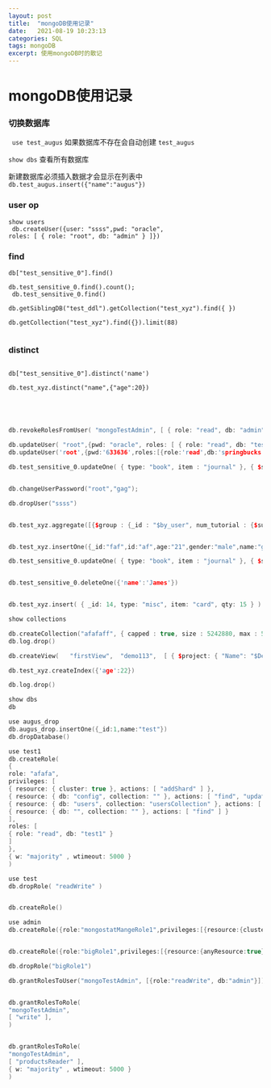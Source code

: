 ```yaml
---
layout: post
title:  "mongoDB使用记录"
date:   2021-08-19 10:23:13
categories: SQL
tags: mongoDB
excerpt: 使用mongoDB时的散记
---
```




# mongoDB使用记录


### 切换数据库

<code> use test_augus</code> 如果数据库不存在会自动创建 <code>test_augus</code>

<code>show dbs</code> 查看所有数据库

新建数据库必须插入数据才会显示在列表中 <code>db.test_augus.insert({"name":"augus"})</code>


### user op
<code>show users<br>
db.createUser({user: "ssss",pwd: "oracle", roles: [ { role: "root", db: "admin" } ]})<br></code>

### find
<code>db["test_sensitive_0"].find()<br>
db.test_sensitive_0.find().count();<br>
db.test_sensitive_0.find()<br>
db.getSiblingDB("test_ddl").getCollection("test_xyz").find({ })<br>
db.getCollection("test_xyz").find({}).limit(88)<br>
</code>

### distinct
<code>
db["test_sensitive_0"].distinct('name')<br>
db.test_xyz.distinct("name",{"age":20})<br>
</code>




```c++



db.revokeRolesFromUser( "mongoTestAdmin", [ { role: "read", db: "admin" }, "readWrite" ], { w: "majority" } )

db.updateUser( "root",{pwd: "oracle", roles: [ { role: "read", db: "test1" } ]})
db.updateUser('root',{pwd:'633636',roles:[{role:'read',db:'springbucks'}]})

db.test_sensitive_0.updateOne( { type: "book", item : "journal" }, { $set : { qty: 10 } }, { upsert :true } )


db.changeUserPassword("root","gag");

db.dropUser("ssss")


db.test_xyz.aggregate([{$group : {_id : "$by_user", num_tutorial : {$sum : 1}}}])


db.test_xyz.insertOne({_id:"faf",id:"af",age:"21",gender:"male",name:"gag"})

db.test_sensitive_0.updateOne( { type: "book", item : "journal" }, { $set : { qty: 10 } }, { upsert :true } )


db.test_sensitive_0.deleteOne({'name':'James'})


db.test_xyz.insert( { _id: 14, type: "misc", item: "card", qty: 15 } )

show collections

db.createCollection("afafaff", { capped : true, size : 5242880, max : 5000 } )
db.log.drop()

db.createView(   "firstView",  "demo113",  [ { $project: { "Name": "$Details.Name", Subject: 1 } } ])

db.test_xyz.createIndex({'age':22})

db.log.drop()

show dbs
db

use augus_drop
db.augus_drop.insertOne({_id:1,name:"test"})
db.dropDatabase()

use test1
db.createRole(
{
role: "afafa",
privileges: [
{ resource: { cluster: true }, actions: [ "addShard" ] },
{ resource: { db: "config", collection: "" }, actions: [ "find", "update", "insert", "remove" ] },
{ resource: { db: "users", collection: "usersCollection" }, actions: [ "update", "insert", "remove" ] },
{ resource: { db: "", collection: "" }, actions: [ "find" ] }
],
roles: [
{ role: "read", db: "test1" }
]
},
{ w: "majority" , wtimeout: 5000 }
)

use test
db.dropRole( "readWrite" )


db.createRole()

use admin
db.createRole({role:"mongostatMangeRole1",privileges:[{resource:{cluster:true},actions:["serverStatus"]}]})


db.createRole({role:"bigRole1",privileges:[{resource:{anyResource:true},actions:["anyAction"]}],roles:[]})

db.dropRole("bigRole1")

db.grantRolesToUser("mongoTestAdmin", [{role:"readWrite", db:"admin"}])


db.grantRolesToRole(
"mongoTestAdmin",
[ "write" ],
)


db.grantRolesToRole(
"mongoTestAdmin",
[ "productsReader" ],
{ w: "majority" , wtimeout: 5000 }
)






```